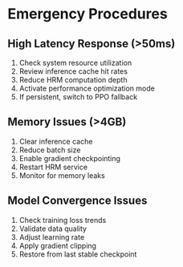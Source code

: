 # Emergency Procedures

## High Latency Response (>50ms)
1. Check system resource utilization
2. Review inference cache hit rates
3. Reduce HRM computation depth
4. Activate performance optimization mode
5. If persistent, switch to PPO fallback

## Memory Issues (>4GB)
1. Clear inference cache
2. Reduce batch size
3. Enable gradient checkpointing
4. Restart HRM service
5. Monitor for memory leaks

## Model Convergence Issues
1. Check training loss trends
2. Validate data quality
3. Adjust learning rate
4. Apply gradient clipping
5. Restore from last stable checkpoint
